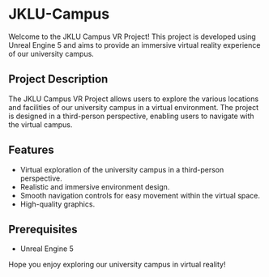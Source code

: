# JKLU-Campus

Welcome to the JKLU Campus VR Project! This project is developed using Unreal Engine 5 and aims to provide an immersive virtual reality experience of our university campus. 

## Project Description

The JKLU Campus VR Project allows users to explore the various locations and facilities of our university campus in a virtual environment. The project is designed in a third-person perspective, enabling users to navigate with the virtual campus.

## Features

- Virtual exploration of the university campus in a third-person perspective.
- Realistic and immersive environment design.
- Smooth navigation controls for easy movement within the virtual space.
- High-quality graphics.

## Prerequisites

- Unreal Engine 5

Hope you enjoy exploring our university campus in virtual reality!
